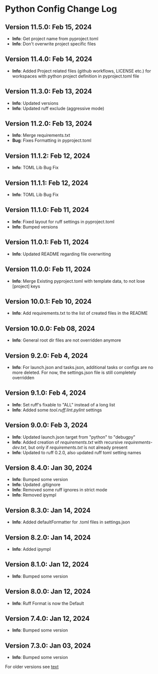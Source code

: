 # Python Config Change Log

## Version 11.5.0: Feb 15, 2024

- **Info**: Get project name from pyproject.toml
- **Info**: Don't overwrite project specific files

## Version 11.4.0: Feb 14, 2024

- **Info**: Added Project related files (github workflows, LICENSE etc.) for workspaces with python project definition in pyproject.toml file

## Version 11.3.0: Feb 13, 2024

- **Info**: Updated versions
- **Info**: Updated ruff exclude (aggressive mode)

## Version 11.2.0: Feb 13, 2024

- **Info**: Merge requirements.txt
- **Bug**: Fixes Formatting in pyproject.toml

## Version 11.1.2: Feb 12, 2024

- **Info**: TOML Lib Bug Fix

## Version 11.1.1: Feb 12, 2024

- **Info**: TOML Lib Bug Fix

## Version 11.1.0: Feb 11, 2024

- **Info**: Fixed layout for ruff settings in pyproject.toml
- **Info**: Bumped versions

## Version 11.0.1: Feb 11, 2024

- **Info**: Updated README regarding file overwriting

## Version 11.0.0: Feb 11, 2024

- **Info**: Merge Existing pyproject.toml with template data, to not lose \[project\] keys

## Version 10.0.1: Feb 10, 2024

- **Info**: Add requirements.txt to the list of created files in the README

## Version 10.0.0: Feb 08, 2024

- **Info**: General root dir files are not overridden anymore

## Version 9.2.0: Feb 4, 2024

- **Info**: For launch.json and tasks.json, additional tasks or configs are no more deleted. For now, the settings.json file is still completely overridden

## Version 9.1.0: Feb 4, 2024

- **Info**: Set ruff's fixable to "ALL" instead of a long list
- **Info**: Added some *tool.ruff.lint.pylint* settings

## Version 9.0.0: Feb 3, 2024

- **Info**: Updated launch.json target from "python" to "debugpy"
- **Info**: Added creation of *requirements.txt* with recursive *requirements-dev.txt*, but only if *requirements.txt* is not already present
- **Info**: Updated to ruff 0.2.0, also updated ruff toml setting names

## Version 8.4.0: Jan 30, 2024

- **Info**: Bumped some version
- **Info**: Updated .gitignore
- **Info**: Removed some ruff ignores in strict mode
- **Info**: Removed ipympl

## Version 8.3.0: Jan 14, 2024

- **Info**: Added defaultFormatter for .toml files in settings.json

## Version 8.2.0: Jan 14, 2024

- **Info**: Added ipympl

## Version 8.1.0: Jan 12, 2024

- **Info**: Bumped some version

## Version 8.0.0: Jan 12, 2024

- **Info**: Ruff Format is now the Default

## Version 7.4.0: Jan 12, 2024

- **Info**: Bumped some version

## Version 7.3.0: Jan 03, 2024

- **Info**: Bumped some version

For older versions see [text](CHANGELOG_OLD.md)
